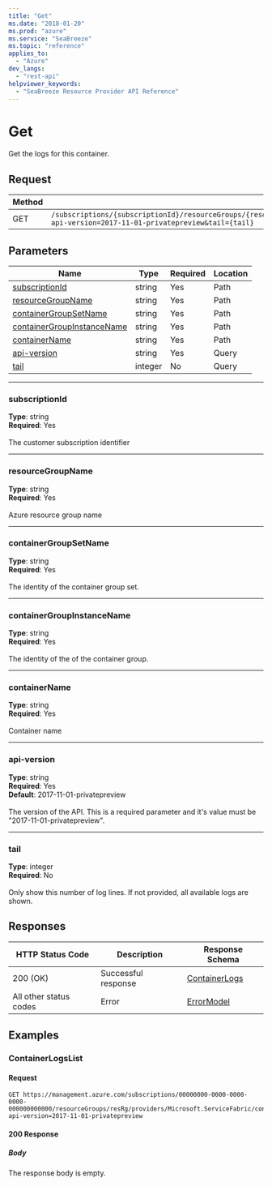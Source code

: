 ```yaml
---
title: "Get"
ms.date: "2018-01-20"
ms.prod: "azure"
ms.service: "SeaBreeze"
ms.topic: "reference"
applies_to: 
  - "Azure"
dev_langs: 
  - "rest-api"
helpviewer_keywords: 
  - "SeaBreeze Resource Provider API Reference"
---
```

# Get


Get the logs for this container.

## Request
| Method | Request URI |
| ------ | ----------- |
| GET | `/subscriptions/{subscriptionId}/resourceGroups/{resourceGroupName}/providers/Microsoft.ServiceFabric/containerGroupSets/{containerGroupSetName}/instances/{containerGroupInstanceName}/containers/{containerName}/logs?api-version=2017-11-01-privatepreview&tail={tail}` |


## Parameters
| Name | Type | Required | Location |
| --- | --- | --- | --- |
| [subscriptionId](#subscriptionid) | string | Yes | Path |
| [resourceGroupName](#resourcegroupname) | string | Yes | Path |
| [containerGroupSetName](#containergroupsetname) | string | Yes | Path |
| [containerGroupInstanceName](#containergroupinstancename) | string | Yes | Path |
| [containerName](#containername) | string | Yes | Path |
| [api-version](#api-version) | string | Yes | Query |
| [tail](#tail) | integer | No | Query |

____
### subscriptionId
__Type__: string <br/>
__Required__: Yes<br/>
<br/>
The customer subscription identifier

____
### resourceGroupName
__Type__: string <br/>
__Required__: Yes<br/>
<br/>
Azure resource group name

____
### containerGroupSetName
__Type__: string <br/>
__Required__: Yes<br/>
<br/>
The identity of the container group set.

____
### containerGroupInstanceName
__Type__: string <br/>
__Required__: Yes<br/>
<br/>
The identity of the of the container group.

____
### containerName
__Type__: string <br/>
__Required__: Yes<br/>
<br/>
Container name

____
### api-version
__Type__: string <br/>
__Required__: Yes<br/>
__Default__: 2017-11-01-privatepreview <br/>
<br/>
The version of the API. This is a required parameter and it's value must be "2017-11-01-privatepreview".

____
### tail
__Type__: integer <br/>
__Required__: No<br/>
<br/>
Only show this number of log lines. If not provided, all available logs are shown.

## Responses

| HTTP Status Code | Description | Response Schema |
| --- | --- | --- |
| 200 (OK) | Successful response<br/> | [ContainerLogs](seabreeze-model-containerlogs.md) |
| All other status codes | Error<br/> | [ErrorModel](seabreeze-model-errormodel.md) |

## Examples

### ContainerLogsList

#### Request
```
GET https://management.azure.com/subscriptions/00000000-0000-0000-0000-000000000000/resourceGroups/resRg/providers/Microsoft.ServiceFabric/containerGroupSets/demo1/instances/demo1_0/containers/FE/logs?api-version=2017-11-01-privatepreview
```

#### 200 Response
##### Body
The response body is empty.